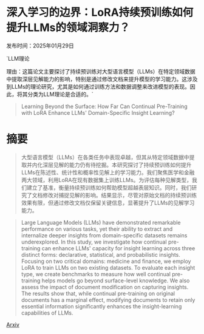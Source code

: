# 深入学习的边界：LoRA持续预训练如何提升LLMs的领域洞察力？

发布时间：2025年01月29日

`LLM理论

理由：这篇论文主要探讨了持续预训练对大型语言模型（LLMs）在特定领域数据中提取深层见解能力的影响，特别是通过修改文档来提升模型的学习能力。这涉及到LLMs的理论研究，尤其是如何通过训练方法和数据调整来改进模型的表现。因此，将其分类为LLM理论是合适的。`

> Learning Beyond the Surface: How Far Can Continual Pre-Training with LoRA Enhance LLMs' Domain-Specific Insight Learning?

# 摘要

> 大型语言模型（LLMs）在各类任务中表现卓越，但其从特定领域数据中提取并内化深层见解的能力仍有待挖掘。本研究探讨了持续预训练如何提升LLMs在陈述性、统计性和概率性见解上的学习能力。我们聚焦医学和金融两大领域，利用LoRA在现有数据集上训练LLMs。为评估每种见解类型，我们建立了基准，衡量持续预训练如何帮助模型超越表层知识。同时，我们研究了文档修改对捕捉见解的影响。结果显示，尽管对原始文档的持续预训练效果有限，但通过修改文档仅保留关键信息，显著提升了LLMs的见解学习能力。

> Large Language Models (LLMs) have demonstrated remarkable performance on various tasks, yet their ability to extract and internalize deeper insights from domain-specific datasets remains underexplored. In this study, we investigate how continual pre-training can enhance LLMs' capacity for insight learning across three distinct forms: declarative, statistical, and probabilistic insights. Focusing on two critical domains: medicine and finance, we employ LoRA to train LLMs on two existing datasets. To evaluate each insight type, we create benchmarks to measure how well continual pre-training helps models go beyond surface-level knowledge. We also assess the impact of document modification on capturing insights. The results show that, while continual pre-training on original documents has a marginal effect, modifying documents to retain only essential information significantly enhances the insight-learning capabilities of LLMs.

[Arxiv](https://arxiv.org/abs/2501.17840)